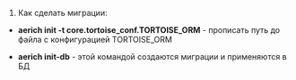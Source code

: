 1) Как сделать миграции:

+ **aerich init -t core.tortoise_conf.TORTOISE_ORM** - прописать путь до файла с конфигурацией TORTOISE_ORM 

+ **aerich init-db** - этой командой создаются миграции и применяются в БД
